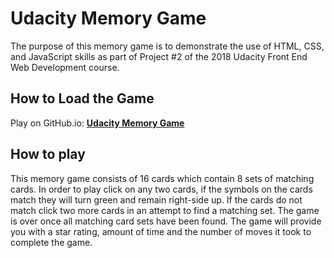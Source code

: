 # Udacity Memory Game

The purpose of this memory game is to demonstrate the use of HTML, CSS, and JavaScript skills as part of Project #2 of the 2018 Udacity Front End Web Development course.

## How to Load the Game
Play on GitHub.io: **[Udacity Memory Game](https://rosaliahernandez.github.io/FEND-Udacity-Memory-Game/)**

## How to play
This memory game consists of 16 cards which contain 8 sets of matching cards. In order to play click on any two cards, if the symbols on the cards match they will turn green and remain right-side up. If the cards do not match click two more cards in an attempt to find a matching set. The game is over once all matching card sets have been found. The game will provide you with a star rating, amount of time and the number of moves it took to complete the game.


